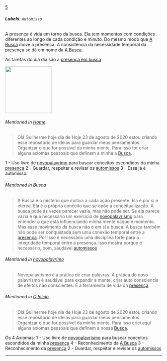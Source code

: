 [5](https://github.com/guilhermeprokisch/ideias/issues/5) 
###### **Labels**: `Automisso`



A presença é vida em torno da busca. Ela tem momentos com condições diferentes ao longo de cada condição e minuto. Do mesmo modo que [A Busca](A-Busca) move a presença. A consistência da necessidade temporal da presença se dá em nome da [A Busca](A-Busca).

As tarefas do dia dia são a [presença em busca](presença-em-busca)

<img src="https://user-images.githubusercontent.com/12011070/90997990-61b17c00-e599-11ea-9788-0b1fb961b3c6.png" width="150" />




###### Mentioned in [Home](Home)  
 > Olá Guilherme hoje dia de Hoje 23 de agosto de 2020 estou criando esse repositório de ideias para guardar meus pensamentos. Organizar o que for possível da minha mente.  Para isso for criar alguns axiomas pessoais que definem a minha a [Busca](Busca).

1 - Uso livre de [novopalavrimo](novopalavrimo) para buscar conceitos escondidos da minha [presença](presença)
2 - Guardar, respeitar  e revisar os [automissos](automissos)
3 - Essa já é automisso.


###### Mentioned in [Busca](Busca)  
 > A Busca é o mistério que motiva a cada ação presente. Ela é por si e eterea. Ela é o próprio conceito que se opõe  a conceitualização.  A busca pode as vezes parecer vazia, mas não pode ser. Se ela parece vazia é que necessário um exercício de [novopalavrismo](novopalavrismo) para entender o que está influenciando minha mente naquele momento. Mas esse movimento da busca não é em sí a busca. A busca também não pode ser conquistada sem uma conexão temporal entre a  [presença](presença). Por isso é necessário uma disciplina forte para a integridade temporal entre a presença. Isso mostra porque é necessário, bom, saudável [automissos](automissos)


###### Mentioned in [novopalavrimo](novopalavrimo)  
 > Novopalavrismo é a prática de criar palavras. A prática do novo palavrismo é saudável para expandir a mente, criar auto consciencia de efeitos não conscientes.  É a ferramenta de vida da [presença](presença).


###### Mentioned in [O Início](O-Início)  
 > Olá Guilherme hoje dia de Hoje 23 de agosto de 2020 estou criando esse repositório de ideias para guardar meus pensamentos. Organizar o que for possível da minha mente.  Para isso criei aqui alguns axiomas pessoais que definem a nossa  [Busca](Busca).

Os 4 Axiomas:
1 - Uso livre de [novopalavrismo](novopalavrismo) para buscar conceitos escondidos da minha [presença](presença)
4 - Reconhecimento da [A Busca](A-Busca)
3 - Reconhecimento da [presença](presença)
2 - Guardar, respeitar  e revisar os [automissos](automissos)

-------------------------------------------------------------------------------

